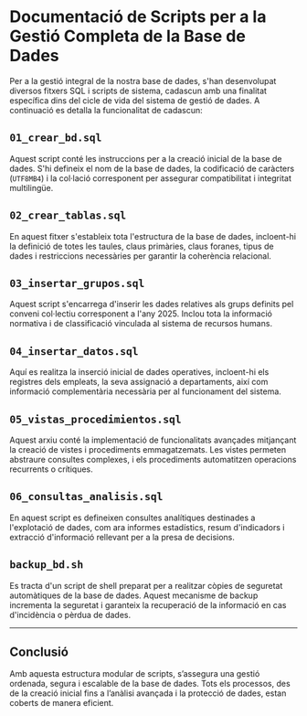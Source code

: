 # Documentació de Scripts per a la Gestió Completa de la Base de Dades

Per a la gestió integral de la nostra base de dades, s'han desenvolupat diversos fitxers SQL i scripts de sistema, cadascun amb una finalitat específica dins del cicle de vida del sistema de gestió de dades. A continuació es detalla la funcionalitat de cadascun:

## `01_crear_bd.sql`
Aquest script conté les instruccions per a la creació inicial de la base de dades. S'hi defineix el nom de la base de dades, la codificació de caràcters (`UTF8MB4`) i la col·lació corresponent per assegurar compatibilitat i integritat multilingüe.

## `02_crear_tablas.sql`
En aquest fitxer s'estableix tota l'estructura de la base de dades, incloent-hi la definició de totes les taules, claus primàries, claus foranes, tipus de dades i restriccions necessàries per garantir la coherència relacional.

## `03_insertar_grupos.sql`
Aquest script s'encarrega d'inserir les dades relatives als grups definits pel conveni col·lectiu corresponent a l'any 2025. Inclou tota la informació normativa i de classificació vinculada al sistema de recursos humans.

## `04_insertar_datos.sql`
Aquí es realitza la inserció inicial de dades operatives, incloent-hi els registres dels empleats, la seva assignació a departaments, així com informació complementària necessària per al funcionament del sistema.

## `05_vistas_procedimientos.sql`
Aquest arxiu conté la implementació de funcionalitats avançades mitjançant la creació de vistes i procediments emmagatzemats. Les vistes permeten abstraure consultes complexes, i els procediments automatitzen operacions recurrents o crítiques.

## `06_consultas_analisis.sql`
En aquest script es defineixen consultes analítiques destinades a l'explotació de dades, com ara informes estadístics, resum d'indicadors i extracció d'informació rellevant per a la presa de decisions.

## `backup_bd.sh`
Es tracta d'un script de shell preparat per a realitzar còpies de seguretat automàtiques de la base de dades. Aquest mecanisme de backup incrementa la seguretat i garanteix la recuperació de la informació en cas d'incidència o pèrdua de dades.

---

## Conclusió
Amb aquesta estructura modular de scripts, s’assegura una gestió ordenada, segura i escalable de la base de dades. Tots els processos, des de la creació inicial fins a l’anàlisi avançada i la protecció de dades, estan coberts de manera eficient.
